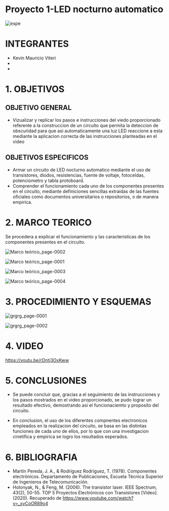 # Proyecto 1-LED nocturno automatico
![espe](https://user-images.githubusercontent.com/117187676/204173965-f5741989-1012-4150-a4ec-1722212ee733.png)
# INTEGRANTES
* Kevin Mauricio Viteri
* 
* 
# 1. OBJETIVOS
## OBJETIVO GENERAL
* Vizualizar y replicar los pasos e instrucciones del viedo proporcionado referente a la construccion de un circuito que permita la deteccion de obscuridad para que asi automaticamente una luz LED reaccione a esta mediante la aplicacion correcta de las instrucciones planteadas en el video 
## OBJETIVOS ESPECIFICOS
* Armar un circuito de LED nocturno automatico mediante el uso de transistores, diodos, resistencias, fuente de voltaje, fotoceldas, potenciometro y tabla protoboard.
* Comprender el funcionamiento cada uno de los componentes presentes en el circuito, mediante definiciones sencillas extraidas de las fuentes oficiales como documentos universitarios o repositorios, o de manera empirica.
# 2. MARCO TEORICO
Se procedera a explicar el funcionamiento y las caracteristicas de los componentes presentes en el circuito.

![Marco teórico_page-0002](https://user-images.githubusercontent.com/117187676/204414698-2200ec69-6fa9-48eb-95f3-3456d3897b49.jpg)

![Marco teórico_page-0001](https://user-images.githubusercontent.com/117187676/204414684-a29b3d25-765d-4c59-b5e7-457d0eaf3655.jpg)

![Marco teórico_page-0003](https://user-images.githubusercontent.com/117187676/204414705-9a57686f-c43b-4ed2-b9cf-6bc27764e4a9.jpg)

![Marco teórico_page-0004](https://user-images.githubusercontent.com/117187676/204414733-6dfe6d56-65c2-47f5-bff6-3aaaef376577.jpg)

# 3. PROCEDIMIENTO Y ESQUEMAS

![grgrg_page-0001](https://user-images.githubusercontent.com/117187676/204429040-a457ae3e-336f-4e64-96fc-e327d71c1e94.jpg)

![grgrg_page-0002](https://user-images.githubusercontent.com/117187676/204429017-77f0c8e7-e6e4-42a4-8a3a-804060b1600b.jpg)

# 4. VIDEO

https://youtu.be/rDntj3OxKww 

# 5. CONCLUSIONES

* Se puede concluir que, gracias a el seguimiento de las instrucciones y los pasos mostrados en el video proporcionado, se pudo lograr un resultado efectivo, demostrando asi el funcionaciemto y proposito del circuito.

* En conclusion, el uso de los diferentes compnentes electronicos empleados en la realizacion del circuito, se basa en las distintas funciones de cada uno de ellos, por lo que con una investigacion cinetifica y empirica se logro los resultados esperados.


# 6. BIBLIOGRAFIA

* Martín Pereda, J. A., & Rodríguez Rodríguez, T. (1978). Componentes electrónicos. Departamento de Publicaciones, Escuela Técnica Superior de Ingenieros de Telecomunicación.
* Holonyak, N., & Feng, M. (2006). The transistor laser. IEEE Spectrum, 43(2), 50-55.
TOP 5 Proyectos Electrónicos con Transistores [Video]. (2020). Recuperado de https://www.youtube.com/watch?v=_xvCoOR89o4 
